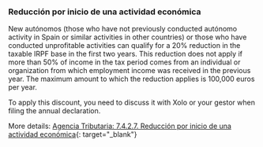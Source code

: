 ### Reducción por inicio de una actividad económica

New autónomos (those who have not previously conducted autónomo activity in Spain or similar activities in other
countries) or those who have conducted unprofitable activities can qualify for a 20% reduction in the taxable IRPF base
in the first two years. This reduction does not apply if more than 50% of income in the tax period comes from an
individual or organization from which employment income was received in the previous year. The maximum amount to which
the reduction applies is 100,000 euros per year.

To apply this discount, you need to discuss it with Xolo or your gestor when filing the annual declaration.

More
details: [Agencia Tributaria: 7.4.2.7. Reducción por inicio de una actividad económica](https://sede.agenciatributaria.gob.es/Sede/ayuda/manuales-videos-folletos/manuales-ayuda-presentacion/irpf-2022/7-cumplimentacion-irpf/7_4-rendimientos-actividades-economicas/7_4_2-regimen-estimacion-directa/7_4_2_7-reduccion-inicio-actividad-economica.html){:
target="_blank"}
